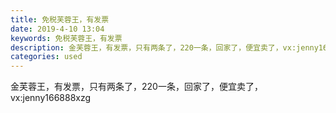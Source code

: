 ```yaml
---
title: 免税芙蓉王，有发票
date: 2019-4-10 13:04
keywords: 免税芙蓉王，有发票
description: 金芙蓉王，有发票，只有两条了，220一条，回家了，便宜卖了，vx:jenny166888xzg
categories: used
---
```

<td class="t_f" id="postmessage_3449079">

金芙蓉王，有发票，只有两条了，220一条，回家了，便宜卖了，vx:jenny166888xzg <br/>
</td>
